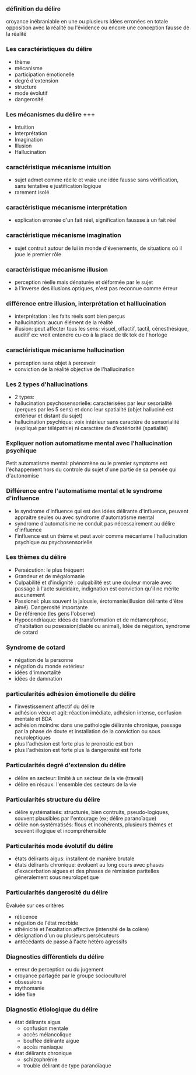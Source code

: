 ### définition du délire
croyance inébraniable en une ou plusieurs idées erronées en totale opposition avec la réalité ou l'évidence ou encore une conception fausse de la réalité

### Les caractéristiques du délire
- thème
- mécanisme
- participation émotionelle
- degré d'extension
- structure
- mode évolutif
- dangerosité

### Les mécanismes du délire +++
- Intuition
- Interprétation
- Imagination
- Illusion
- Hallucination

### caractéristique mécanisme intuition
- sujet admet comme réelle et vraie une idée fausse sans vérification, sans tentative e justification logique
- rarement isolé

### caractéristique mécanisme interprétation
- explication erronée d'un fait réel, signification faussse à un fait réel

### caractéristique mécanisme imagination
- sujet contruit autour de lui in monde d'évenements, de situations où il joue le premier rôle

### caractéristique mécanisme illusion
- perception réelle mais dénaturée et déformée par le sujet
- à l'inverse des illusions optiques, n'est pas reconnue comme érreur

### différence entre illusion, interprétation et halllucination
- interprétation : les faits réels sont bien perçus
- hallucination: aucun élément de la réalité
- illusion: peut affecter tous les sens: visuel, olfactif, tactil, cénesthésique, auditif
ex: vroit entendre cu-co à la place de tik tok de l'horloge

### caractéristique mécanisme hallucination
- perception sans objet à percevoir
- conviction de la réalité objective de l'hallucination

### Les 2 types d'hallucinations
- 2 types:
- hallucination psychosensorielle: caractérisées par leur sesorialité (perçues par les 5 sens) et donc leur spatialité (objet halluciné est extérieur et distant du sujet)
- hallucination psychique: voix intérieur sans caractère de sensorialité (expliqué par télépathie) ni caractère de d'extériorité (spatialité)

### Expliquer notion automatisme mental avec l'hallucination psychique
Petit automatisme mental: phénomène ou le premier symptome est l'échappement hors du controle du sujet d'une partie de sa pensée qui d'autonomise

### Différence entre l'automatisme mental et le syndrome d'influence
- le syndrome d'influence qui est des idées délirante d'influence, peuvent appraitre seules ou avec syndrome d'automatisme mental
- syndrome d'automatisme ne conduit pas nécessairement au délire d'influence
- l'influence est un thème et peut avoir comme mécanisme l'hallucination psychique ou psychosensorielle

### Les thèmes du délire
- Persécution: le plus fréquent
- Grandeur et de mégalomanie
- Culpabilité et d'indignité : culpabilité est une douleur morale avec passage à l'acte suicidaire, indignation est conviction qu'il ne mérite aucunement
- Passionel: plus souvent la jalousie, érotomanie(illusion délirante d'être aimé). Dangerosité importante
- De référence (les gens l'observe)
- Hypocondriaque: idées de transformation et de métamorphose, d'habitation ou posession(diable ou animal), Idée de négation, syndrome de cotard

### Syndrome de cotard
- négation de la personne
- négation du monde extérieur
- idées d'immortalité
- idées de damnation

### particularités adhésion émotionelle du délire
- l'investissement affectif du délire
- adhésion vécu et agit: réaction imédiate, adhésion intense, confusion mentale et BDA
- adhésion moindre: dans une pathologie délirante chronique, passage par la phase de doute et installation de la conviction ou sous neuroleptiques
- plus l'adhésion est forte plus le pronostic est bon
- plus l'adhésion est forte plus la dangerosité est forte

### Particularités degré d'extension du délire
- délire en secteur: limité à un secteur de la vie (travail)
- délire en résaux: l'ensemble des secteurs de la vie

### Particularités structure du délire
- délire systématisés: structurés, bien contruits, pseudo-logiques, souvent plausibles par l'entourage (ex; délire paranoïaque)
- délire non systématisés: flous et incohérents, plusieurs thèmes et souvent illogique et incompréhensible

### Particularités mode évolutif du délire
- états délirants aigus: installent de manière brutale
- états délirants chronique: évoluent au long cours avec phases d'exacerbation aigues et des phases de rémission paritelles géneralement sous neurolopetique

### Particularités dangerosité du délire
Évaluée sur ces critères
- réticence
- négation de l'état morbide
- sthénicité et l'exaltation affective (intensité de la colère)
- désignation d'un ou plusieurs persécuteurs
- antécédants de passe à l'acte hétéro agressifs

### Diagnostics différentiels du délire
- erreur de perception ou du jugement
- croyance partagée par le groupe socioculturel
- obsessions
- mythomanie
- idée fixe

### Diagnostic étiologique du délire
- état délirants aigus
    - confusion mentale
    - accès mélancolique
    - bouffée délirante aigue
    - accès maniaque
- état délirants chronique
    - schizophrénie
    - trouble délirant de type paranoïaque
